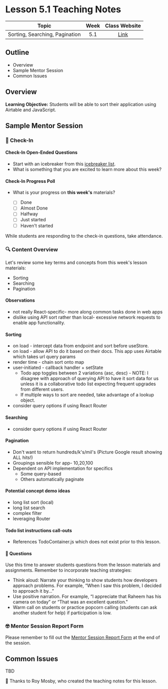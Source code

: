 # Lesson 5.1 Teaching Notes

| **Topic** | **Week** | **Class Website** |
| :---: | :---: | :---: |
| Sorting, Searching, Pagination | 5.1 | [Link](https://learn.codethedream.org/) |

## Outline

- Overview
- Sample Mentor Session
- Common Issues

## Overview

**Learning Objective:** Students will be able to sort their application using Airtable and JavaScript.

## Sample Mentor Session

### :wave: Check-In

#### Check-In Open-Ended Questions

- Start with an icebreaker from this [icebreaker list](https://docs.google.com/document/d/1WbwKn8B5GfRueq7Zbw0zx_k15aqyIqIs23i_WHI-pPI/edit?usp=sharing).
- What is something that you are excited to learn more about this week?

#### Check-In Progress Poll

- What is your progress on **this week's** materials?

  - [ ] Done
  - [ ] Almost Done
  - [ ] Halfway
  - [ ] Just started
  - [ ] Haven't started

While students are responding to the check-in questions, take attendance.

### :mag: Content Overview

Let's review some key terms and concepts from this week's lesson materials:

- Sorting
- Searching
- Pagination

#### Observations

- not really React-specific- more along common tasks done in web apps
- dislike using API sort rather than local- excessive network requests to enable app functionality.

#### Sorting

- on load - intercept data from endpoint and sort before useStore.
- on load - allow API to do it based on their docs. This app uses Airtable which takes url query params
- render time - chain sort onto map
- user-initiated - callback handler + setState
  - Todo app toggles between 2 variations (asc, desc) - NOTE: I disagree with approach of querying API to have it sort data for us unless it is a collaborative todo list expecting frequent upgrades from different users.
  - If multiple ways to sort are needed, take advantage of a lookup object.
- consider query options if using React Router

#### Searching

- consider query options if using React Router

#### Pagination

- Don't want to return hundreds/k's/mil's (Picture Google result showing ALL hits!)
- Groupings sensible for app- 10,20,100
- Dependent on API implementation for specifics
  - Some query-based
  - Others automatically paginate

#### Potential concept demo ideas

- long list sort (local)
- long list search
- complex filter
- leveraging Router

#### Todo list instructions call-outs

- References TodoContainer.js which does not exist prior to this lesson.

#### :thinking: Questions

Use this time to answer students questions from the lesson materials and assignments. Remember to incorporate teaching strategies:

- Think aloud: Narrate your thinking to show students how developers approach problems. For example, “When I saw this problem, I decided to approach it by…”
- Use positive narration. For example, “I appreciate that Raheem has his camera on today” or “That was an excellent question."
- Warm call on students or practice popcorn calling (students can ask another student for help) if participation is low.

### :nerd_face: Mentor Session Report Form

Please remember to fill out the [Mentor Session Report Form](https://airtable.com/shrp0jjRtoMyTXRzh) at the end of the session.

## Common Issues

TBD

:crown: Thanks to Roy Mosby, who created the teaching notes for this lesson.
